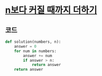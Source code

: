 # [n보다 커질 때까지 더하기](https://school.programmers.co.kr/learn/courses/30/lessons/181884)

## 코드
```python
def solution(numbers, n):
    answer = 0
    for num in numbers:
        answer += num
        if answer > n:
            return answer
    return answer
```